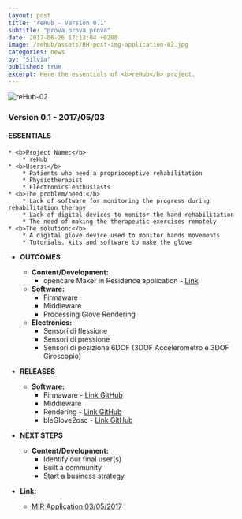 ```yaml
---
layout: post
title: "reHub - Version 0.1"
subtitle: "prova prova prova"
date: 2017-06-26 17:13:04 +0200
image: /rehub/assets/RH-post-img-application-02.jpg
categories: news
by: "Silvia"
published: true
excerpt: Here the essentials of <b>reHub</b> project.
---
```


<img src="https://opencarecc.github.io/rehub/assets/RH-post-img-application-02.jpg" alt="reHub-02">

### Version 0.1 - 2017/05/03

#### ESSENTIALS
	* <b>Project Name:</b>
		* reHub
	* <b>Users:</b>
		* Patients who need a proprioceptive rehabilitation
		* Physiotherapist
		* Electronics enthusiasts
	* <b>The problem/need:</b>
		* Lack of software for monitoring the progress during rehabilitation therapy
		* Lack of digital devices to monitor the hand rehabilitation
		* The need of making the therapeutic exercises remotely
	* <b>The solution:</b>
		* A digital glove device used to monitor hands movements
		* Tutorials, kits and software to make the glove

* <b>OUTCOMES</b>
	* <b>Content/Development:</b>
		* opencare Maker in Residence application - [Link](https://edgeryders.eu/t/rehub-rehabilitation-glove/6600)
	* <b>Software:</b>
		* Firmaware
		* Middleware
		* Processing Glove Rendering
	* <b>Electronics:</b>
		* Sensori di flessione
		* Sensori di pressione
		* Sensori di posizione 6DOF (3DOF Accelerometro e 3DOF Giroscopio)

* <b>RELEASES</b>
	* <b>Software:</b>
		* Firmaware - [Link GitHub](https://github.com/reHubGlove/gloveFirmware32u4)
		* Middleware
		* Rendering - [Link GitHub](https://github.com/reHubGlove/processingGloveRendering)
		* bleGlove2osc - [Link GitHub](https://github.com/reHubGlove/bleGlove2osc)

* <b>NEXT STEPS</b>
	* <b>Content/Development:</b>
		* Identify our final user(s)
		* Built a community
		* Start a business strategy

* <b>Link:</b>
  * [MIR Application 03/05/2017](https://edgeryders.eu/t/rehub-rehabilitation-glove/6600)
